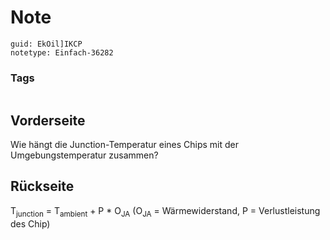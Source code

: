 # Note
```
guid: EkOil]IKCP
notetype: Einfach-36282
```

### Tags
```
```

## Vorderseite
Wie hängt die Junction-Temperatur eines Chips mit der Umgebungstemperatur zusammen?

## Rückseite
T<sub>junction</sub> = T<sub>ambient</sub> + P * O<sub>JA</sub>
(O<sub>JA</sub> = Wärmewiderstand, P = Verlustleistung des Chip)

